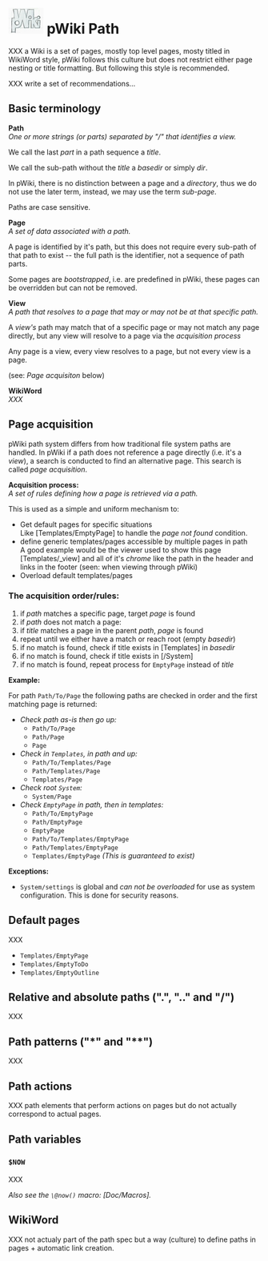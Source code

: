 # ![pWiki](/img/pWiki-i.jpg) pWiki Path

XXX a Wiki is a set of pages, mostly top level pages, mosty titled in
WikiWord style, pWiki follows this culture but does not restrict either 
page nesting or title formatting. But following this style is recommended.

XXX write a set of recommendations...



## Basic terminology

**Path**  
_One or more strings (or parts) separated by "/" that identifies a view._

We call the last _part_ in a path sequence a _title_.

We call the sub-path without the _title_ a _basedir_ or simply _dir_.

In pWiki, there is no distinction between a page and a _directory_, thus
we do not use the later term, instead, we may use the term _sub-page_.

Paths are case sensitive.


**Page**  
_A set of data associated with a path._

A page is identified by it's path, but this does not require every
sub-path of that path to exist -- the full path is the identifier, not
a sequence of path parts.

Some pages are _bootstrapped_, i.e. are predefined in pWiki, these pages
can be overridden but can not be removed.


**View**  
_A path that resolves to a page that may or may not be at that specific
path._

A _view's_ path may match that of a specific page or may not match any
page directly, but any view will resolve to a page via the _acquisition 
process_

Any page is a view, every view resolves to a page, but not every view 
is a page.

(see: _Page acquisiton_ below)


**WikiWord**  
_XXX_


## Page acquisition

pWiki path system differs from how traditional file system paths are 
handled. In pWiki if a path does not reference a page directly (i.e. 
it's a _view_), a search is conducted to find an alternative page. This 
search is called _page acquisition_.

**Acquisition process:**  
_A set of rules defining how a page is retrieved via a path._


This is used as a simple and uniform mechanism to:
- Get default pages for specific situations  
  Like [Templates/EmptyPage] to handle the _page not found_ condition.
- define generic templates/pages accessible by multiple pages in path  
  A good example would be the viewer used to show this page [Templates/\_view]
  and all of it's _chrome_ like the path in the header and links in the 
  footer <pwiki-comment>(seen: when viewing through pWiki)</pwiki-comment>
- Overload default templates/pages


### The acquisition order/rules:

1. if _path_ matches a specific page, target _page_ is found 
1. if _path_ does not match a page:
  1. if _title_ matches a page in the parent _path_, _page_ is found
  1. repeat until we either have a match or reach root (empty _basedir_)
1. if no match is found, check if title exists in [Templates] in _basedir_
1. if no match is found, check if title exists in [/System]
1. if no match is found, repeat process for `EmptyPage` instead of _title_


**Example:**  

For path `Path/To/Page` the following paths are checked in order 
and the first matching page is returned:

- _Check path as-is then go up:_
  - `Path/To/Page` 
  - `Path/Page`
  - `Page`
- _Check in `Templates`, in path and up:_
  - `Path/To/Templates/Page`
  - `Path/Templates/Page`
  - `Templates/Page`
- _Check root `System`:_
  - `System/Page`
- _Check `EmptyPage` in path, then in templates:_
  - `Path/To/EmptyPage`
  - `Path/EmptyPage`
  - `EmptyPage`
  - `Path/To/Templates/EmptyPage`
  - `Path/Templates/EmptyPage`
  - `Templates/EmptyPage` _(This is guaranteed to exist)_


**Exceptions:**

- `System/settings` is global and _can not be overloaded_ for use as 
system configuration. This is done for security reasons.



## Default pages

XXX

- `Templates/EmptyPage`
- `Templates/EmptyToDo`
- `Templates/EmptyOutline`



## Relative and absolute paths (".", ".." and "/")

XXX



## Path patterns ("\*" and "\*\*")

XXX



## Path actions

XXX path elements that perform actions on pages but do not actually 
correspond to actual pages.



## Path variables

### `$NOW`

XXX

_Also see the `\@now()` macro: [Doc/Macros]._



## WikiWord

XXX not actualy part of the path spec but a way (culture) to define paths 
in pages + automatic link creation.


<!-- @filter(markdown) -->
<!-- vim:set ts=4 sw=4 ft=markdown spell : -->
